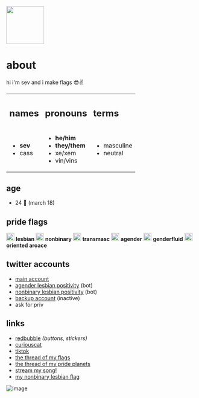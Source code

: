 <img src="https://pbs.twimg.com/profile_images/1431246860363177985/9uoc34_b_400x400.jpg"  width=100 /> 
<h1>about</h1>
hi i'm sev and i make flags 😎✌️

<p>
<table border="0">
 <tr>
    <td>
     <h2>names</h2>
  </td>
  <td>
     <h2>pronouns</h2>
  </td>
  <td>
     <h2>terms</h2>
  </td>
 </tr>
 <tr>
   <td><ul>
    <li><b>sev</b></li>
    <li>cass</li></ul>
  </td>
    <td><ul>
     <li><b>he/him</b></li>
    <li><b>they/them</b></li>
     <li>xe/xem</li>
     <li>vin/vins</li></ul>
  </td>
     <td><ul>
    <li>masculine</li>
    <li>neutral</li></ul>
  </td>
 </tr>
</table>
</p>

## age
- 24 🎂 (march 18)

## pride flags
<img src="https://pbs.twimg.com/media/EyJ6deeWUAEdlEJ?format=png&name=large"  width=21/> **lesbian** <img src="https://pbs.twimg.com/media/EyJ6dozWgAMzmOx?format=png&name=large"  width=21 /> **nonbinary** <img src="https://pbs.twimg.com/media/E-KWnfOXoAITa2p?format=png&name=900x900"  width=21 /> **transmasc** <img src="https://pbs.twimg.com/media/EyJ6d0rXMAA2ffB?format=png&name=large"  width=21 /> **agender** <img src="https://pbs.twimg.com/media/E-KWnvpXEAAkORY?format=jpg&name=large"  width=21 /> **genderfluid** <img src="https://pbs.twimg.com/media/E-KWn7tXMAA1dR6?format=png&name=small"  width=21 /> **oriented aroace** 

## twitter accounts

- [main account](https://twitter.com/theybian)
- [agender lesbian positivity](https://twitter.com/agenderlesbians) (bot)
- [nonbinary lesbian positivity](https://twitter.com/enbylesbians) (bot)
- [backup account](https://twitter.com/theybian1) (inactive)
- ask for priv


## links
- [redbubble](https://theybian.redbubble.com) *(buttons, stickers)*
- [curiouscat](https://curiouscat.com/theybian)
- [tiktok](https://tiktok.com/@sevsbian)
- [the thread of my flags](https://twitter.com/theybian/status/1308435954168979465?s=19)
- [the thread of my pride planets](https://twitter.com/theybian/status/1393646080659705861)
- [stream my song!](https://twitter.com/theybian/status/1300540997185810433)
- [my nonbinary lesbian flag](https://twitter.com/theybian/status/1403722750280220681)

![image](https://pbs.twimg.com/profile_banners/1275422406941839361/1630070429/1080x360)

